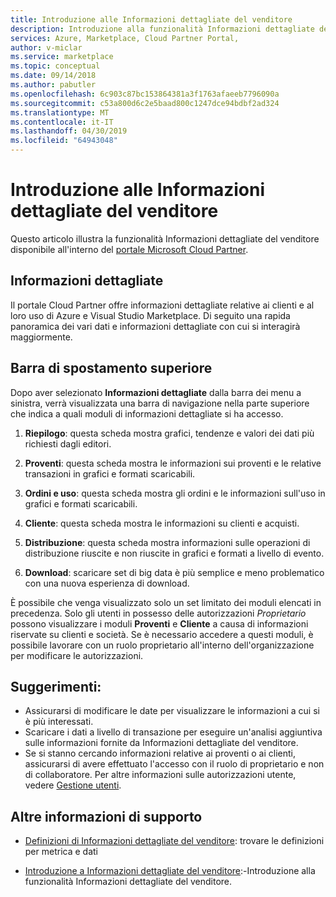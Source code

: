 ```yaml
---
title: Introduzione alle Informazioni dettagliate del venditore
description: Introduzione alla funzionalità Informazioni dettagliate del venditore del portale Cloud Partner.
services: Azure, Marketplace, Cloud Partner Portal,
author: v-miclar
ms.service: marketplace
ms.topic: conceptual
ms.date: 09/14/2018
ms.author: pabutler
ms.openlocfilehash: 6c903c87bc153864381a3f1763afaeeb7796090a
ms.sourcegitcommit: c53a800d6c2e5baad800c1247dce94bdbf2ad324
ms.translationtype: MT
ms.contentlocale: it-IT
ms.lasthandoff: 04/30/2019
ms.locfileid: "64943048"
---
```

<a name="getting-started-with-seller-insights"></a>Introduzione alle Informazioni dettagliate del venditore
====================================

Questo articolo illustra la funzionalità Informazioni dettagliate del venditore disponibile all'interno del [portale Microsoft Cloud Partner](https://cloudpartner.azure.com/#insights).


<a name="insights-tour"></a>Informazioni dettagliate
-------------

Il portale Cloud Partner offre informazioni dettagliate relative ai clienti e al loro uso di Azure e Visual Studio Marketplace. Di seguito una rapida panoramica dei vari dati e informazioni dettagliate con cui si interagirà maggiormente.

<a name="top-navigation-bar"></a>Barra di spostamento superiore
------------------

Dopo aver selezionato **Informazioni dettagliate** dalla barra dei menu a sinistra, verrà visualizzata una barra di navigazione nella parte superiore che indica a quali moduli di informazioni dettagliate si ha accesso.

1.  **Riepilogo**: questa scheda mostra grafici, tendenze e valori dei dati più richiesti dagli editori.

2.  **Proventi**: questa scheda mostra le informazioni sui proventi e le relative transazioni in grafici e formati scaricabili.

3.  **Ordini e uso**: questa scheda mostra gli ordini e le informazioni sull'uso in grafici e formati scaricabili.

4.  **Cliente**: questa scheda mostra le informazioni su clienti e acquisti.

5.  **Distribuzione**: questa scheda mostra informazioni sulle operazioni di distribuzione riuscite e non riuscite in grafici e formati a livello di evento.

6.  **Download**: scaricare set di big data è più semplice e meno problematico con una nuova esperienza di download.

È possibile che venga visualizzato solo un set limitato dei moduli elencati in precedenza.
Solo gli utenti in possesso delle autorizzazioni *Proprietario* possono visualizzare i moduli **Proventi** e **Cliente** a causa di informazioni riservate su clienti e società. Se è necessario accedere a questi moduli, è possibile lavorare con un ruolo proprietario all'interno dell'organizzazione per modificare le autorizzazioni.


<a name="tips"></a>Suggerimenti:
-----

-   Assicurarsi di modificare le date per visualizzare le informazioni a cui si è più interessati.
-   Scaricare i dati a livello di transazione per eseguire un'analisi aggiuntiva sulle informazioni fornite da Informazioni dettagliate del venditore.
-   Se si stanno cercando informazioni relative ai proventi o ai clienti, assicurarsi di avere effettuato l'accesso con il ruolo di proprietario e non di collaboratore. Per altre informazioni sulle autorizzazioni utente, vedere [Gestione utenti](./cloud-partner-portal-manage-users.md).


<a name="finding-more-help"></a>Altre informazioni di supporto
-----------------

- [Definizioni di Informazioni dettagliate del venditore](./si-insights-definitions-v4.md): trovare le definizioni per metrica e dati

- [Introduzione a Informazioni dettagliate del venditore](./si-getting-started.md):-Introduzione alla funzionalità Informazioni dettagliate del venditore.

